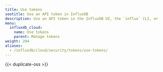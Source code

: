 ```yaml
---
title: Use tokens
seotitle: Use an API token in InfluxDB
description: Use an API token in the InfluxDB UI, the `influx` CLI, or the InfluxDB API.
menu:
  influxdb_cloud:
    name: Use tokens
    parent: Manage tokens
weight: 204
aliases:
  - /influxdb/cloud/security/tokens/use-tokens/
---
```


{{< duplicate-oss >}}
